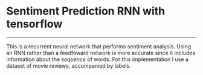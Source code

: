 # Sentiment Prediction RNN with tensorflow

---

This is a recurrent neural network that performs sentiment analysis.
Using an RNN rather than a feedfoward network is more accurate since it includes information about the *sequence* of words.
For this implementation I use a dataset of movie reviews, accompanied by labels.
